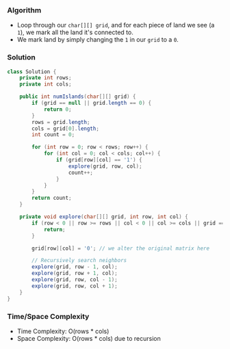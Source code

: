 ### Algorithm

- Loop through our `char[][] grid`, and for each piece of land we see (a `1`), we mark all the land it's connected to.
- We mark land by simply changing the `1` in our `grid` to a `0`.

### Solution

```java
class Solution {
    private int rows;
    private int cols;

    public int numIslands(char[][] grid) {
        if (grid == null || grid.length == 0) {
            return 0;
        }
        rows = grid.length;
        cols = grid[0].length;
        int count = 0;

        for (int row = 0; row < rows; row++) {
            for (int col = 0; col < cols; col++) {
                if (grid[row][col] == '1') {
                    explore(grid, row, col);
                    count++;
                }
            }
        }
        return count;
    }

    private void explore(char[][] grid, int row, int col) {
        if (row < 0 || row >= rows || col < 0 || col >= cols || grid == null || grid[row][col] == '0') {
            return;
        }

        grid[row][col] = '0'; // we alter the original matrix here

        // Recursively search neighbors
        explore(grid, row - 1, col);
        explore(grid, row + 1, col);
        explore(grid, row, col - 1);
        explore(grid, row, col + 1);
    }
}
```

### Time/Space Complexity

- Time Complexity: O(rows * cols)
- Space Complexity: O(rows * cols) due to recursion
